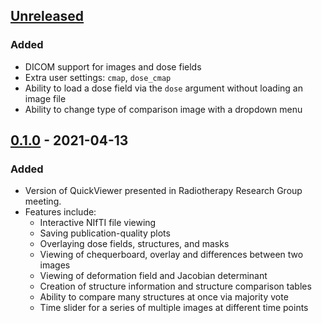 ## [Unreleased](https://github.com/hlpullen/quickviewer/compare/v0.1.0...HEAD)

### Added
- DICOM support for images and dose fields
- Extra user settings: `cmap`, `dose_cmap`
- Ability to load a dose field via the `dose` argument without loading an image file
- Ability to change type of comparison image with a dropdown menu

## [0.1.0](https://github.com/hlpullen/quickviewer/releases/tag/v0.1.0) - 2021-04-13

### Added
- Version of QuickViewer presented in Radiotherapy Research Group meeting.
- Features include:
    - Interactive NIfTI file viewing
    - Saving publication-quality plots
    - Overlaying dose fields, structures, and masks
    - Viewing of chequerboard, overlay and differences between two images
    - Viewing of deformation field and Jacobian determinant
    - Creation of structure information and structure comparison tables
    - Ability to compare many structures at once via majority vote
    - Time slider for a series of multiple images at different time points
